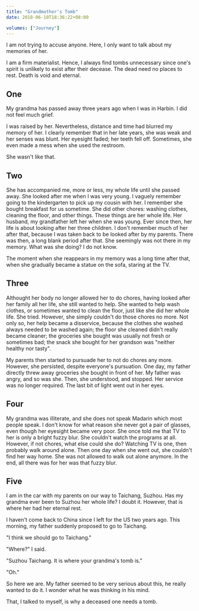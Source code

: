 ```yaml
---
title: "Grandmother's Tomb"
date: 2018-06-10T18:36:22+08:00

volumes: ["Journey"]
---
```

I am not trying to accuse anyone. Here, I only want to talk about my memories of her.

I am a firm materialist. Hence, I always find tombs unnecessary since one's spirit is unlikely to exist after their decease. The dead need no places to rest. Death is void and eternal.

<!--more-->

## One

My grandma has passed away three years ago when I was in Harbin. I did not feel much grief. 

I was raised by her. Nevertheless, distance and time had blurred my memory of her. I clearly remember that in her late years, she was weak and her senses was blunt. Her eyesight faded; her teeth fell off. Sometimes, she even made a mess when she used the restroom.

She wasn't like that.

## Two

She has accompanied me, more or less, my whole life until she passed away. She looked after me when I was very young. I vaguely remember going to the kindergarten to pick up my cousin with her. I remember she bought breakfast for us sometime. She did other chores: washing clothes, cleaning the floor, and other things. These things are her whole life. Her husband, my grandfather left her when she was young. Ever since then, her life is about looking after her three children. I don't remember much of her after that, because I was taken back to be looked after by my parents. There was then, a long blank period after that. She seemingly was not there in my memory. What was she doing? I do not know.

The moment when she reappears in my memory was a long time after that, when she gradually became a statue on the sofa, staring at the TV.

## Three

Althought her body no longer allowed her to do chores, having looked after her family all her life, she still wanted to help. She wanted to help wash clothes, or sometimes wanted to clean the floor, just like she did her whole life. She tried. However, she simply couldn't do those chores no more. Not only so, her help became a disservice, because the clothes she washed always needed to be washed again; the floor she cleaned didn't really became cleaner; the groceries she bought was usually not fresh or sometimes bad; the snack she bought for her grandson was "neither healthy nor tasty".

My parents then started to pursuade her to not do chores any more. However, she persisted, despite everyone's pursuation. One day, my father directly threw away groceries she bought in front of her. My father was angry, and so was she. Then, she understood, and stopped. Her service was no longer required. The last bit of light went out in her eyes.

## Four

My grandma was illiterate, and she does not speak Madarin which most people speak. I don't know for what reason she never got a pair of glasses, even though her eyesight became very poor. She once told me that TV to her is only a bright fuzzy blur. She couldn't watch the programs at all. However, if not chores, what else could she do? Watching TV is one, then probably walk around alone. Then one day when she went out, she couldn't find her way home. She was not allowed to walk out alone anymore. In the end, all there was for her was that fuzzy blur.

## Five

I am in the car with my parents on our way to Taichang, Suzhou. Has my grandma ever been to Suzhou her whole life? I doubt it. However, that is where her had her eternal rest. 

I haven't come back to China since I left for the US two years ago. This morning, my father suddenly proposed to go to Taichang.

"I think we should go to Taichang."

"Where?" I said.

"Suzhou Taichang. It is where your grandma's tomb is."

"Oh."

So here we are. My father seemed to be very serious about this, he really wanted to do it. I wonder what he was thinking in his mind.

That, I talked to myself, is why a deceased one needs a tomb.
